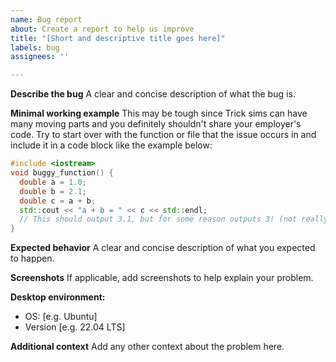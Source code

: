 ```yaml
---
name: Bug report
about: Create a report to help us improve
title: "[Short and descriptive title goes here]"
labels: bug
assignees: ''

---
```


**Describe the bug**
A clear and concise description of what the bug is.

**Minimal working example**
This may be tough since Trick sims can have many moving parts and you definitely shouldn't share your employer's code. Try to start over with the function or file that the issue occurs in and include it in a code block like the example below:
```C++
#include <iostream>
void buggy_function() {
  double a = 1.0;
  double b = 2.1;
  double c = a + b;
  std::cout << "a + b = " << c << std::endl; 
  // This should output 3.1, but for some reason outputs 3! (not really, just an example)
}
```

**Expected behavior**
A clear and concise description of what you expected to happen.

**Screenshots**
If applicable, add screenshots to help explain your problem.

**Desktop environment:**
 - OS: [e.g. Ubuntu]
 - Version [e.g. 22.04 LTS]

**Additional context**
Add any other context about the problem here.
